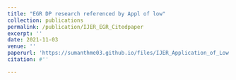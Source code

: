 ```yaml
---
title: "EGR DP research referenced by Appl of low"
collection: publications
permalink: /publication/IJER_EGR_Citedpaper
excerpt: ''
date: 2021-11-03
venue: ''
paperurl: 'https://sumanthme03.github.io/files/IJER_Application_of_Low.pdf'
citation: #''

---
```


[Download paper here]: (https://sumanthme03.github.io/files/IJER_Application_of_Low.pdf)






